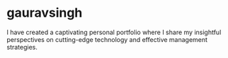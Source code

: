 # gauravsingh
I have created a captivating personal portfolio where I share my insightful perspectives on cutting-edge technology and effective management strategies.
